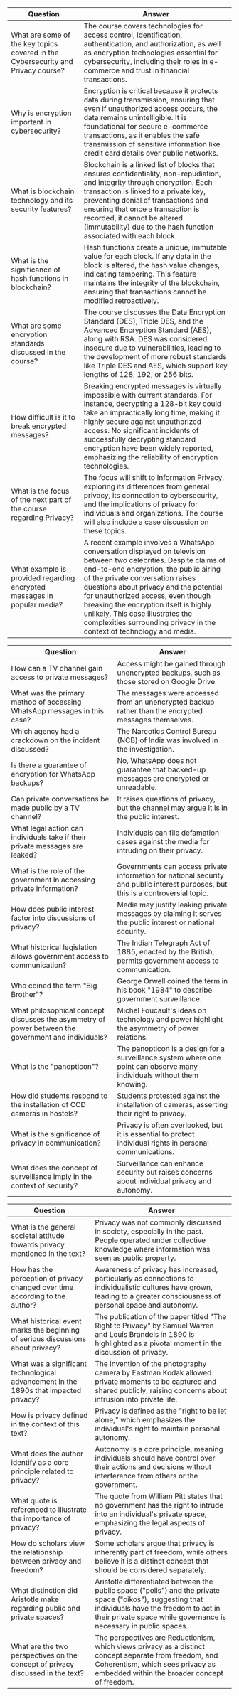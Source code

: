 | Question                                                                                              | Answer                                                                                                                                                                                                                                                                                                                                                                                                                                                                                          |
|-------------------------------------------------------------------------------------------------------|-----------------------------------------------------------------------------------------------------------------------------------------------------------------------------------------------------------------------------------------------------------------------------------------------------------------------------------------------------------------------------------------------------------------------------------------------------------------------------------------------------|
| What are some of the key topics covered in the Cybersecurity and Privacy course?                    | The course covers technologies for access control, identification, authentication, and authorization, as well as encryption technologies essential for cybersecurity, including their roles in e-commerce and trust in financial transactions.                                                                                                                                                                                                                                      |
| Why is encryption important in cybersecurity?                                                        | Encryption is critical because it protects data during transmission, ensuring that even if unauthorized access occurs, the data remains unintelligible. It is foundational for secure e-commerce transactions, as it enables the safe transmission of sensitive information like credit card details over public networks.                                                                                                                                                                         |
| What is blockchain technology and its security features?                                            | Blockchain is a linked list of blocks that ensures confidentiality, non-repudiation, and integrity through encryption. Each transaction is linked to a private key, preventing denial of transactions and ensuring that once a transaction is recorded, it cannot be altered (immutability) due to the hash function associated with each block.                                                                                                                                                                       |
| What is the significance of hash functions in blockchain?                                            | Hash functions create a unique, immutable value for each block. If any data in the block is altered, the hash value changes, indicating tampering. This feature maintains the integrity of the blockchain, ensuring that transactions cannot be modified retroactively.                                                                                                                                                                                                                                   |
| What are some encryption standards discussed in the course?                                          | The course discusses the Data Encryption Standard (DES), Triple DES, and the Advanced Encryption Standard (AES), along with RSA. DES was considered insecure due to vulnerabilities, leading to the development of more robust standards like Triple DES and AES, which support key lengths of 128, 192, or 256 bits.                                                                                                                                                                                   |
| How difficult is it to break encrypted messages?                                                      | Breaking encrypted messages is virtually impossible with current standards. For instance, decrypting a 128-bit key could take an impractically long time, making it highly secure against unauthorized access. No significant incidents of successfully decrypting standard encryption have been widely reported, emphasizing the reliability of encryption technologies.                                                                                                                                             |
| What is the focus of the next part of the course regarding Privacy?                                   | The focus will shift to Information Privacy, exploring its differences from general privacy, its connection to cybersecurity, and the implications of privacy for individuals and organizations. The course will also include a case discussion on these topics.                                                                                                                                                                                                                                        |
| What example is provided regarding encrypted messages in popular media?                                | A recent example involves a WhatsApp conversation displayed on television between two celebrities. Despite claims of end-to-end encryption, the public airing of the private conversation raises questions about privacy and the potential for unauthorized access, even though breaking the encryption itself is highly unlikely. This case illustrates the complexities surrounding privacy in the context of technology and media.                                                                                                            |


| Question | Answer |
|----------|--------|
| How can a TV channel gain access to private messages? | Access might be gained through unencrypted backups, such as those stored on Google Drive. |
| What was the primary method of accessing WhatsApp messages in this case? | The messages were accessed from an unencrypted backup rather than the encrypted messages themselves. |
| Which agency had a crackdown on the incident discussed? | The Narcotics Control Bureau (NCB) of India was involved in the investigation. |
| Is there a guarantee of encryption for WhatsApp backups? | No, WhatsApp does not guarantee that backed-up messages are encrypted or unreadable. |
| Can private conversations be made public by a TV channel? | It raises questions of privacy, but the channel may argue it is in the public interest. |
| What legal action can individuals take if their private messages are leaked? | Individuals can file defamation cases against the media for intruding on their privacy. |
| What is the role of the government in accessing private information? | Governments can access private information for national security and public interest purposes, but this is a controversial topic. |
| How does public interest factor into discussions of privacy? | Media may justify leaking private messages by claiming it serves the public interest or national security. |
| What historical legislation allows government access to communication? | The Indian Telegraph Act of 1885, enacted by the British, permits government access to communication. |
| Who coined the term "Big Brother"? | George Orwell coined the term in his book "1984" to describe government surveillance. |
| What philosophical concept discusses the asymmetry of power between the government and individuals? | Michel Foucault's ideas on technology and power highlight the asymmetry of power relations. |
| What is the "panopticon"? | The panopticon is a design for a surveillance system where one point can observe many individuals without them knowing. |
| How did students respond to the installation of CCD cameras in hostels? | Students protested against the installation of cameras, asserting their right to privacy. |
| What is the significance of privacy in communication? | Privacy is often overlooked, but it is essential to protect individual rights in personal communications. |
| What does the concept of surveillance imply in the context of security? | Surveillance can enhance security but raises concerns about individual privacy and autonomy. |


| Question | Answer |
|----------|--------|
| What is the general societal attitude towards privacy mentioned in the text? | Privacy was not commonly discussed in society, especially in the past. People operated under collective knowledge where information was seen as public property. |
| How has the perception of privacy changed over time according to the author? | Awareness of privacy has increased, particularly as connections to individualistic cultures have grown, leading to a greater consciousness of personal space and autonomy. |
| What historical event marks the beginning of serious discussions about privacy? | The publication of the paper titled "The Right to Privacy" by Samuel Warren and Louis Brandeis in 1890 is highlighted as a pivotal moment in the discussion of privacy. |
| What was a significant technological advancement in the 1890s that impacted privacy? | The invention of the photography camera by Eastman Kodak allowed private moments to be captured and shared publicly, raising concerns about intrusion into private life. |
| How is privacy defined in the context of this text? | Privacy is defined as the "right to be let alone," which emphasizes the individual's right to maintain personal autonomy. |
| What does the author identify as a core principle related to privacy? | Autonomy is a core principle, meaning individuals should have control over their actions and decisions without interference from others or the government. |
| What quote is referenced to illustrate the importance of privacy? | The quote from William Pitt states that no government has the right to intrude into an individual's private space, emphasizing the legal aspects of privacy. |
| How do scholars view the relationship between privacy and freedom? | Some scholars argue that privacy is inherently part of freedom, while others believe it is a distinct concept that should be considered separately. |
| What distinction did Aristotle make regarding public and private spaces? | Aristotle differentiated between the public space ("polis") and the private space ("oikos"), suggesting that individuals have the freedom to act in their private space while governance is necessary in public spaces. |
| What are the two perspectives on the concept of privacy discussed in the text? | The perspectives are Reductionism, which views privacy as a distinct concept separate from freedom, and Coherentism, which sees privacy as embedded within the broader concept of freedom. |
